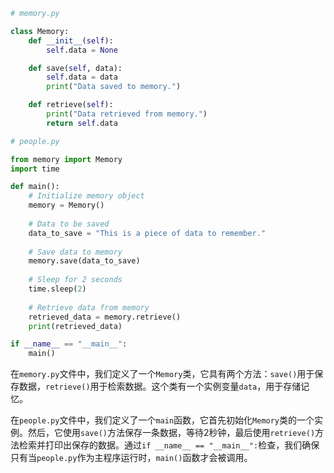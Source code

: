 ```python
# memory.py

class Memory:
    def __init__(self):
        self.data = None

    def save(self, data):
        self.data = data
        print("Data saved to memory.")

    def retrieve(self):
        print("Data retrieved from memory.")
        return self.data
```

```python
# people.py

from memory import Memory
import time

def main():
    # Initialize memory object
    memory = Memory()
    
    # Data to be saved
    data_to_save = "This is a piece of data to remember."
    
    # Save data to memory
    memory.save(data_to_save)
    
    # Sleep for 2 seconds
    time.sleep(2)
    
    # Retrieve data from memory
    retrieved_data = memory.retrieve()
    print(retrieved_data)

if __name__ == "__main__":
    main()
```

在`memory.py`文件中，我们定义了一个`Memory`类，它具有两个方法：`save()`用于保存数据，`retrieve()`用于检索数据。这个类有一个实例变量`data`，用于存储记忆。

在`people.py`文件中，我们定义了一个`main`函数，它首先初始化`Memory`类的一个实例。然后，它使用`save()`方法保存一条数据，等待2秒钟，最后使用`retrieve()`方法检索并打印出保存的数据。通过`if __name__ == "__main__":`检查，我们确保只有当`people.py`作为主程序运行时，`main()`函数才会被调用。
